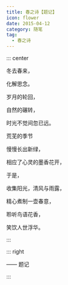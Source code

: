```yaml
---
title: 春之诗【题记】
icon: flower
date: 2015-04-12
category: 随笔
tag:
  - 春之诗
---
```


::: center

冬去春来，

化解思念。

岁月的轮回，

自然的碾转，

时光不觉间忽已远。

荒芜的季节

慢慢长出新绿，

相应了心灵的墨香花开，

于是，

收集阳光，清风与雨露，

精心煮制一壶春意，

聆听鸟语花香，

笑饮人世浮华。

:::

::: right

—— 题记

:::
